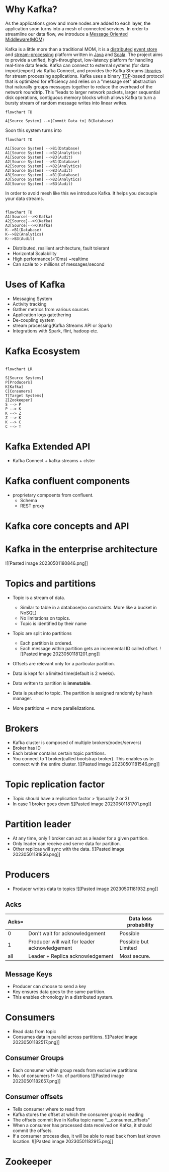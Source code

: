 # Why Kafka?

As the applications grow and more nodes are added to each layer, the application soon turns into a mesh of connected services. In order to streamline our data flow, we introduce a [Message Oriented Middleware(MOM)](https://en.wikipedia.org/wiki/Message-oriented_middleware)

Kafka is a little more than a traditional MOM, it is a [distributed](https://en.wikipedia.org/wiki/Distributed_computing "Distributed computing") [event store](https://en.wikipedia.org/wiki/Event_store "Event store") and [stream-processing](https://en.wikipedia.org/wiki/Stream_processing) platform written in [Java](https://en.wikipedia.org/wiki/Java_(programming_language) "Java (programming language)") and [Scala](https://en.wikipedia.org/wiki/Scala_(programming_language) "Scala (programming language)"). The project aims to provide a unified, high-throughput, low-latency platform for handling real-time data feeds. Kafka can connect to external systems (for data import/export) via Kafka Connect, and provides the Kafka Streams [libraries](https://en.wikipedia.org/wiki/Library_(computing) "Library (computing)") for stream processing applications. Kafka uses a binary [TCP](https://en.wikipedia.org/wiki/Transmission_Control_Protocol "Transmission Control Protocol")-based protocol that is optimized for efficiency and relies on a "message set" abstraction that naturally groups messages together to reduce the overhead of the network roundtrip. This "leads to larger network packets, larger sequential disk operations, contiguous memory blocks which allows Kafka to turn a bursty stream of random message writes into linear writes.

```mermaid
flowchart TD

A[Source System] -->|Commit Data to| B(Database)

```

Soon this system turns into

```mermaid
flowchart TD

A1[Source System] -->B1(Database)
A1[Source System] -->B2(Analytics)
A1[Source System] -->B3(Audit)
A2[Source System] -->B1(Database)
A2[Source System] -->B2(Analytics)
A2[Source System] -->B3(Audit)
A3[Source System] -->B1(Database)
A3[Source System] -->B2(Analytics)
A3[Source System] -->B3(Audit)
```

In order to avoid mesh like this we introduce Kafka. It helps you decouple your data streams.

```mermaid

flowchart TD
A1[Source]-->K(Kafka)
A2[Source]-->K(Kafka)
A3[Source]-->K(Kafka)
K-->B1(Database)
K-->B2(Analytics)
K-->B3(Audit)
```


- Distributed, resilient architecture, fault tolerant
- Horizontal Scalability
- High performance(<10ms) ~realtime
- Can scale to > millions of messages/second


# Uses of Kafka

- Messaging System
- Activity tracking
- Gather metrics from various sources
- Application logs gatethering
- De-coupling system
- stream processing(Kafka Streams API or Spark)
- Integrations with Spark, flint, hadoop etc.


# Kafka Ecosystem

```mermaid

flowchart LR

S[Source Systems]
P[Producers]
K[Kafka]
C[Consumers]
T[Target Systems]
Z[Zookeeper]
S --> P
P --> K
K --> Z
Z --> K
K --> C
C --> T
```

# Kafka Extended API

- Kafka Connect + kafka streams + clster

# Kafka confluent components
- proprietary compoents from confluent.
	- Schema
	- REST proxy

# Kafka core concepts and API


# Kafka in the enterprise architecture

![[Pasted image 20230501180846.png]]

# Topics and partitions

- Topic is a stream of data.
	- Similar to table in a database(no constraints. More like a bucket in NoSQL)
	- No limitations on topics.
	- Topic is identified by their name
- Topic are split into partitions
	- Each partition is ordered.
	- Each message within partition gets an incremental ID called offset.
 ![[Pasted image 20230501181201.png]]

- Offsets are relevant only for a particular partition.
- Data is kept for a limited time(default is 2 weeks).
- Data written to partition is **immutable**.
- Data is pushed to topic. The partition is assigned randomly by hash manager.
- More partitions => more parallelizations.

# Brokers
- Kafka cluster is composed of multiple brokers(nodes/servers)
- Broker has ID
- Each broker contains certain topic partitions.
- You connect to 1 broker(called bootstrap broker). This enables us to connect with the entire cluster.
![[Pasted image 20230501181546.png]]

# Topic replication factor
- Topic should have a replication factor > 1(usually 2 or 3)
- In case 1 broker goes down
![[Pasted image 20230501181701.png]]

# Partition leader
- At any time, only 1 broker can act as a leader for a given partition.
- Only leader can receive and serve data for partition.
- Other replicas will sync with the data.
![[Pasted image 20230501181856.png]]

# Producers
- Producer writes data to topics
![[Pasted image 20230501181932.png]]

## Acks
| Acks= |                                               | Data loss probability |
| ----- | --------------------------------------------- | --------------------- |
| 0     | Don't wait for acknowledgement                | Possible              |
| 1     | Producer will wait for leader acknowledgement | Possible but Limited  |
| all   | Leader + Replica acknowledgement              | Most secure.          |

## Message Keys
- Producer can choose to send a key
- Key ensures data goes to the same partition.
- This enables chronology in a distributed system.

# Consumers
- Read data from topic
- Consumes data in parallel across partitions.
![[Pasted image 20230501182517.png]]

## Consumer Groups
- Each consumer within group reads from exclusive partitions
- No. of consumers !> No. of partitions
![[Pasted image 20230501182657.png]]

## Consumer offsets
- Tells consumer where to read from
- Kafka stores the offset at which the consumer group is reading
- The offsets commit live in Kafka topic name "__consumer_offsets"
- When a consumer has processed data received on Kafka, it should commit the offsets.
- If a consumer process dies, it will be able to read back from last known location.
![[Pasted image 20230501182915.png]]

# Zookeeper
